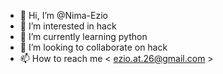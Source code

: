 - 👋 Hi, I’m @Nima-Ezio
- 👀 I’m interested in hack
- 🌱 I’m currently learning python
- 💞️ I’m looking to collaborate on hack
- 📫 How to reach me  < ezio.at.26@gmail.com >

<!---
Nima-Ezio/Nima-Ezio is a ✨ special ✨ repository because its `README.md` (this file) appears on your GitHub profile.
You can click the Preview link to take a look at your changes.
--->
